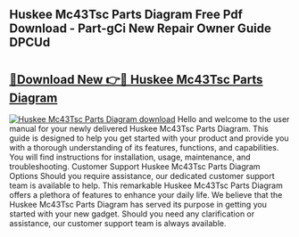 ## Huskee Mc43Tsc Parts Diagram Free Pdf Download - Part-gCi New Repair Owner Guide DPCUd

# <h2><a href="http://dfk24x.blite.top/?on=Huskee+Mc43Tsc+Parts+Diagram">🔗Download New 👉🔴 Huskee Mc43Tsc Parts Diagram</a></h2>

[![Huskee Mc43Tsc Parts Diagram download](https://i.imgur.com/lujVjoI.png)](http://dfk24x.blite.top/?on=Huskee+Mc43Tsc+Parts+Diagram)
Hello and welcome to the user manual for your newly delivered Huskee Mc43Tsc Parts Diagram. This guide is designed to help you get started with your product and provide you with a thorough understanding of its features, functions, and capabilities. You will find instructions for installation, usage, maintenance, and troubleshooting. Customer Support Huskee Mc43Tsc Parts Diagram Options Should you require assistance, our dedicated customer support team is available to help. This remarkable Huskee Mc43Tsc Parts Diagram offers a plethora of features to enhance your daily life. We believe that the Huskee Mc43Tsc Parts Diagram has served its purpose in getting you started with your new gadget. Should you need any clarification or assistance, our customer support team is always available.
